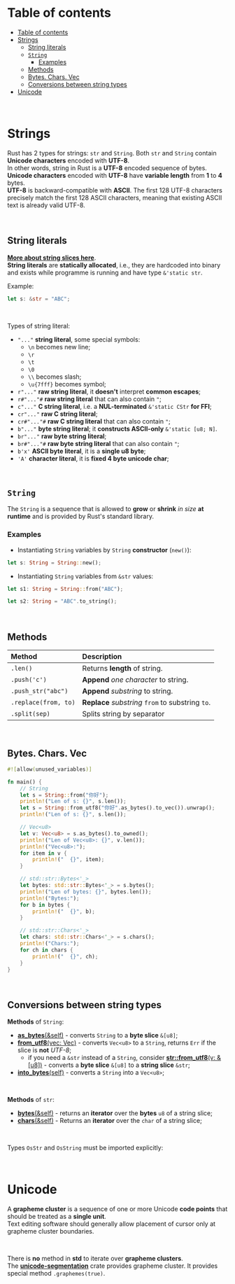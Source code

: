 # Table of contents
<!-- TOC -->
* [Table of contents](#table-of-contents)
* [Strings](#strings)
  * [String literals](#string-literals)
  * [`String`](#string)
    * [Examples](#examples)
  * [Methods](#methods)
  * [Bytes. Chars. Vec<u8>](#bytes-chars-vecu8)
  * [Conversions between string types](#conversions-between-string-types)
* [Unicode](#unicode)
<!-- TOC -->

<br>

# Strings
Rust has 2 types for strings: `str` and `String`. Both `str` and `String` contain **Unicode characters** encoded with **UTF-8**.<br>
In other words, string in Rust is a **UTF-8** encoded sequence of bytes.<br>
**Unicode characters** encoded with **UTF-8** have **variable length** from **1** to **4** bytes.<br>
**UTF-8** is backward-compatible with **ASCII**. The first 128 UTF-8 characters precisely match the first 128 ASCII characters, meaning that existing ASCII text is already valid UTF-8.<br>

<br>

## String literals
[**More about string slices here**](../ownership-borrowing/slices.md).<br>
**String literals** are **statically allocated**, i.e., they are hardcoded into binary and exists while programme is running and have type `&'static str`.<br>

Example:
```Rust
let s: &str = "ABC";
```

<br>

Types of string literal:
- `"..."`	**string literal**, some special symbols:
    - `\n` becomes new line;
    - `\r`
    - `\t`
    - `\0`
    - `\\` becomes slash;
    - `\u{7fff}` becomes symbol;
- `r"..."` **raw string literal**, it **doesn't** interpret **common escapes**;
- `r#"..."#` **raw string literal** that can also contain `"`;
- `c"..."` **C string literal**, i.e. a **NUL-terminated** `&'static CStr` **for FFI**;
- `cr"..."` **raw C string literal**;
- `cr#"..."#` **raw C string literal** that can also contain `"`;
- `b"..."` **byte string literal**; it **constructs ASCII-only** `&'static [u8; N]`.
- `br"..."` **raw byte string literal**;
- `br#"..."#` **raw byte string literal** that can also contain `"`;
- `b'x'` **ASCII byte literal**, it is a **single u8 byte**;
- `'A'` **character literal**, it is **fixed 4 byte unicode char**;

<br>

## `String`
The `String` is a sequence that is allowed to **grow** or **shrink** *in size* **at runtime** and is provided by Rust's standard library.

### Examples
- Instantiating `String` variables by `String` **constructor** (`new()`):
```Rust
let s: String = String::new();
```
- Instantiating `String` variables from `&str` values:
```Rust
let s1: String = String::from("ABC");
```
```Rust
let s2: String = "ABC".to_string();
```

<br>

## Methods
|Method|Description|
|:-----|:----------|
|`.len()`|Returns **length** of string.|
|`.push('c')`|**Append** *one character* to string.|
|`.push_str("abc")`|**Append** *substring* to string.|
|`.replace(from, to)`|**Replace** *substring* `from` to substring `to`.|
|`.split(sep)`|Splits string by separator|

<br>

## Bytes. Chars. Vec<u8>
```rust
#![allow(unused_variables)]

fn main() {
    // String
    let s = String::from("你好");
    println!("Len of s: {}", s.len());
    let s = String::from_utf8("你好".as_bytes().to_vec()).unwrap();
    println!("Len of s: {}", s.len());

    // Vec<u8>
    let v: Vec<u8> = s.as_bytes().to_owned();
    println!("Len of Vec<u8>: {}", v.len());
    println!("Vec<u8>:");
    for item in v {
        println!("  {}", item);
    }

    // std::str::Bytes<'_>
    let bytes: std::str::Bytes<'_> = s.bytes();
    println!("Len of bytes: {}", bytes.len());
    println!("Bytes:");
    for b in bytes {
        println!("  {}", b);
    }

    // std::str::Chars<'_>
    let chars: std::str::Chars<'_> = s.chars();
    println!("Chars:");
    for ch in chars {
        println!("  {}", ch);
    }
}
```

<br>

## Conversions between string types
**Methods** of `String`:
- [**as_bytes**(&self)](https://doc.rust-lang.org/std/string/struct.String.html#method.as_bytes) - converts `String` to a **byte slice** `&[u8]`;
- [**from_utf8**(vec: Vec<u8>)](https://doc.rust-lang.org/std/string/struct.String.html#method.from_utf8) - converts `Vec<u8>` to a `String`, returns `Err` if the slice is **not** _UTF-8_;
    - if you need a `&str` instead of a `String`, consider [**str::from_utf8**(v: &\[u8\])](https://doc.rust-lang.org/std/str/fn.from_utf8.html) - converts a **byte slice** `&[u8]` to a **string slice** `&str`;
- [**into_bytes**(self)](https://doc.rust-lang.org/std/string/struct.String.html#method.into_bytes) - converts a `String` into a `Vec<u8>`;

<br>

**Methods** of `str`:
- [**bytes**(&self)](https://doc.rust-lang.org/std/primitive.str.html#method.bytes) - returns an **iterator** over the **bytes** `u8` of a string slice;
- [**chars**(&self)](https://doc.rust-lang.org/std/string/struct.String.html#method.chars) - Returns an **iterator** over the `char` of a string slice;

<br>

Types `OsStr` and `OsString` must be imported explicitly:


<br>

# Unicode
A **grapheme cluster** is a sequence of one or more Unicode **code points** that should be treated as a **single unit**.<br>
Text editing software should generally allow placement of cursor only at grapheme cluster boundaries.<br>

<br>

There is **no** method in **std** to iterate over **grapheme clusters**.<br>
The [**unicode-segmentation**](https://crates.io/crates/unicode-segmentation) crate provides grapheme cluster. It provides special method `.graphemes(true)`.<br>

<br>